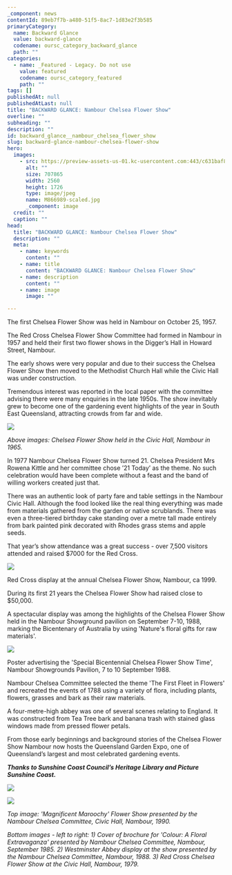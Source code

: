 ```yaml
---
_component: news
contentId: 89eb7f7b-a480-51f5-8ac7-1d83e2f3b585
primaryCategory:
  name: Backward Glance
  value: backward-glance
  codename: oursc_category_backward_glance
  path: ""
categories:
  - name: _Featured - Legacy. Do not use
    value: featured
    codename: oursc_category_featured
    path: ""
tags: []
publishedAt: null
publishedAtLast: null
title: "BACKWARD GLANCE: Nambour Chelsea Flower Show"
overline: ""
subheading: ""
description: ""
id: backward_glance__nambour_chelsea_flower_show
slug: backward-glance-nambour-chelsea-flower-show
hero:
  images:
    - src: https://preview-assets-us-01.kc-usercontent.com:443/c631baf8-1b46-001f-580c-d0001b68b4a8/b91f238b-f42f-41ed-be79-566d5521ee93/M866989-scaled.jpg
      alt: ""
      size: 707865
      width: 2560
      height: 1726
      type: image/jpeg
      name: M866989-scaled.jpg
      _component: image
  credit: ""
  caption: ""
head:
  title: "BACKWARD GLANCE: Nambour Chelsea Flower Show"
  description: ""
  meta:
    - name: keywords
      content: ""
    - name: title
      content: "BACKWARD GLANCE: Nambour Chelsea Flower Show"
    - name: description
      content: ""
    - name: image
      image: ""

---
```

The first Chelsea Flower Show was held in Nambour on October 25, 1957. 

The Red Cross Chelsea Flower Show Committee had formed in Nambour in 1957 and held their first two flower shows in the Digger’s Hall in Howard Street, Nambour. 

The early shows were very popular and due to their success the Chelsea Flower Show then moved to the Methodist Church Hall while the Civic Hall was under construction.

Tremendous interest was reported in the local paper with the committee advising there were many enquiries in the late 1950s. The show inevitably grew to become one of the gardening event highlights of the year in South East Queensland, attracting crowds from far and wide.

![](https://preview-assets-us-01.kc-usercontent.com:443/c631baf8-1b46-001f-580c-d0001b68b4a8/afebcd5a-b65f-4c90-a26d-dd87ea0de9fd/Chelsea10-scaled.jpg)

*Above images: Chelsea Flower Show held in the Civic Hall, Nambour in 1965.*

In 1977 Nambour Chelsea Flower Show turned 21. Chelsea President Mrs Rowena Kittle and her committee chose ’21 Today’ as the theme. No such celebration would have been complete without a feast and the band of willing workers created just that. 

There was an authentic look of party fare and table settings in the Nambour Civic Hall. Although the food looked like the real thing everything was made from materials gathered from the garden or native scrublands. There was even a three-tiered birthday cake standing over a metre tall made entirely from bark painted pink decorated with Rhodes grass stems and apple seeds. 

That year’s show attendance was a great success - over 7,500 visitors attended and raised $7000 for the Red Cross. 

![](https://preview-assets-us-01.kc-usercontent.com:443/c631baf8-1b46-001f-580c-d0001b68b4a8/769e273b-8b62-4c1c-b4d8-e36b464bbcf0/M866990.jpg)

Red Cross display at the annual Chelsea Flower Show, Nambour, ca 1999.

During its first 21 years the Chelsea Flower Show had raised close to $50,000. 

A spectacular display was among the highlights of the Chelsea Flower Show held in the Nambour Showground pavilion on September 7-10, 1988, marking the Bicentenary of Australia by using 'Nature's floral gifts for raw materials'. 

![](https://preview-assets-us-01.kc-usercontent.com:443/c631baf8-1b46-001f-580c-d0001b68b4a8/2309e8c8-5cd0-490e-a722-1cf1acda8c06/M866994-703x1024.jpg)

Poster advertising the 'Special Bicentennial Chelsea Flower Show Time', Nambour Showgrounds Pavilion, 7 to 10 September 1988.

Nambour Chelsea Committee selected the theme 'The First Fleet in Flowers' and recreated the events of 1788 using a variety of flora, including plants, flowers, grasses and bark as their raw materials. 

A four-metre-high abbey was one of several scenes relating to England. It was constructed from Tea Tree bark and banana trash with stained glass windows made from pressed flower petals. 

From those early beginnings and background stories of the Chelsea Flower Show Nambour now hosts the Queensland Garden Expo, one of Queensland’s largest and most celebrated gardening events.

***Thanks to Sunshine Coast Council’s Heritage Library and Picture Sunshine Coast.***

![](https://preview-assets-us-01.kc-usercontent.com:443/c631baf8-1b46-001f-580c-d0001b68b4a8/1476798b-0413-4078-9226-65c9b281ed0b/M866992-scaled.jpg)

![](https://preview-assets-us-01.kc-usercontent.com:443/c631baf8-1b46-001f-580c-d0001b68b4a8/d823fcac-59b9-409f-8c71-0e0c87459c07/M734590.jpg)

*Top image: 'Magnificent Maroochy' Flower Show presented by the Nambour Chelsea Committee, Civic Hall, Nambour, 1990.*

*Bottom images - left to right: 1) Cover of brochure for 'Colour: A Floral Extravaganza' presented by Nambour Chelsea Committee, Nambour, September 1985. 2) Westminster Abbey display at the show presented by the Nambour Chelsea Committee, Nambour, 1988. 3) Red Cross Chelsea Flower Show at the Civic Hall, Nambour, 1979.*
